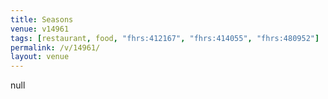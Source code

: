 ```yaml
---
title: Seasons
venue: v14961
tags: [restaurant, food, "fhrs:412167", "fhrs:414055", "fhrs:480952"]
permalink: /v/14961/
layout: venue
---
```

null